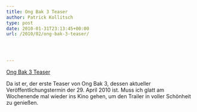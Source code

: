 ```yaml
---
title: Ong Bak 3 Teaser
author: Patrick Kollitsch
type: post
date: 2010-01-31T23:13:45+00:00
url: /2010/02/ong-bak-3-teaser/




---
```

<div class="media video">
  <a href="http://www.youtube.com/watch?v=SJpkkwbrngk" class="video">Ong Bak 3 Teaser</a>
</div>

Da ist er, der erste Teaser von Ong Bak 3, dessen aktueller Ver&ouml;ffentlichungstermin der 29. April 2010 ist. Muss ich glatt am Wochenende mal wieder ins Kino gehen, um den Trailer in voller Sch&ouml;nheit zu genie&szlig;en.